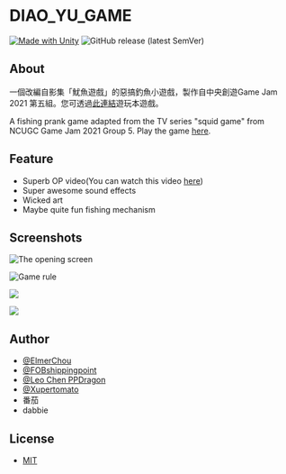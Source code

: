 # DIAO_YU_GAME
[![Made with Unity](https://img.shields.io/badge/Made%20with-Unity-57b9d3.svg?style=for-the-badge&logo=unity)](https://unity3d.com)
<img alt="GitHub release (latest SemVer)" src="https://img.shields.io/github/v/release/elmerchou/DIAO_YU_GAME?style=for-the-badge">

## About
一個改編自影集「魷魚遊戲」的惡搞釣魚小遊戲，製作自中央創遊Game Jam 2021 第五組。您可透過[此連結](https://fobshippingpoint.itch.io/diaoyu)遊玩本遊戲。

A fishing prank game adapted from the  TV series "squid game"  from NCUGC Game Jam 2021 Group 5.
Play the game [here](https://fobshippingpoint.itch.io/diaoyu).

## Feature

- Superb OP video(You can watch this video [here](https://www.youtube.com/watch?v=U11SHElFuKQ&ab_channel=%E7%A7%91%E7%9A%93%E4%B8%8D%E8%A6%81))
- Super awesome sound effects
- Wicked art
- Maybe quite fun fishing mechanism


## Screenshots

![The opening screen](https://i.imgur.com/yqyX4mY.png)

![Game rule](https://i.imgur.com/INWEpsU.jpg)

![](https://i.imgur.com/if9fS5j.jpg)

![](https://i.imgur.com/BdCa39a.jpg)

## Author

- [@ElmerChou](https://github.com/elmerchou)
- [@FOBshippingpoint](https://github.com/FOBshippingpoint)
- [@Leo Chen PPDragon](https://github.com/zx123497)
- [@Xupertomato](https://github.com/Xupertomato)
- 番茄
- dabbie

## License

- [MIT](https://choosealicense.com/licenses/mit/)

